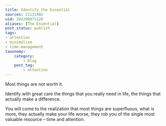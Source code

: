 ```yaml
---
title: Identify the Essential
sources: 21111402
uid: 202208071126
aliases: [The Essential]
post_status: publish
tags: 
- attention
- minimalism
- time-management 
taxonomy:
    category:
        - Blog
    post_tag:
        - attention
---
```


Most things are not worth it. 

Identify with great care the things that you really need in life, the things that actually make a difference. 

You will come to the realization that most things are superfluous, what is more, they actually make your life worse, they rob you of the single most valuable resource – time and attention.